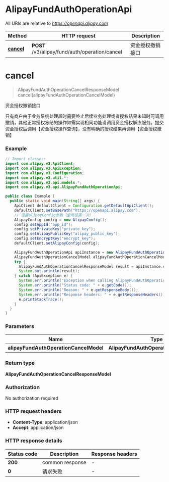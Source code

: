 # AlipayFundAuthOperationApi

All URIs are relative to *https://openapi.alipay.com*

| Method | HTTP request | Description |
|------------- | ------------- | -------------|
| [**cancel**](AlipayFundAuthOperationApi.md#cancel) | **POST** /v3/alipay/fund/auth/operation/cancel | 资金授权撤销接口 |


<a name="cancel"></a>
# **cancel**
> AlipayFundAuthOperationCancelResponseModel cancel(alipayFundAuthOperationCancelModel)

资金授权撤销接口

只有商户由于业务系统处理超时需要终止后续业务处理或者授权结果未知时可调用撤销，其他正常授权冻结的操作如需实现相同功能请调用资金授权解冻服务。提交资金授权后调用【资金授权操作查询】，没有明确的授权结果再调用【资金授权撤销】

### Example
```java
// Import classes:
import com.alipay.v3.ApiClient;
import com.alipay.v3.ApiException;
import com.alipay.v3.Configuration;
import com.alipay.v3.util.*;
import com.alipay.v3.api.models.*;
import com.alipay.v3.api.AlipayFundAuthOperationApi;

public class Example {
  public static void main(String[] args) {
    ApiClient defaultClient = Configuration.getDefaultApiClient();
    defaultClient.setBasePath("https://openapi.alipay.com");
    // 设置alipayConfig参数（全局设置一次）
    AlipayConfig config = new AlipayConfig();
    config.setAppId("app_id");
    config.setPrivateKey("private_key");
    config.setAlipayPublicKey("alipay_public_key");
    config.setEncryptKey("encrypt_key");
    defaultClient.setAlipayConfig(config);

    AlipayFundAuthOperationApi apiInstance = new AlipayFundAuthOperationApi(defaultClient);
    AlipayFundAuthOperationCancelModel alipayFundAuthOperationCancelModel = new AlipayFundAuthOperationCancelModel(); // AlipayFundAuthOperationCancelModel | 
    try {
      AlipayFundAuthOperationCancelResponseModel result = apiInstance.cancel(alipayFundAuthOperationCancelModel);
      System.out.println(result);
    } catch (ApiException e) {
      System.err.println("Exception when calling AlipayFundAuthOperationApi#cancel");
      System.err.println("Status code: " + e.getCode());
      System.err.println("Reason: " + e.getResponseBody());
      System.err.println("Response headers: " + e.getResponseHeaders());
      e.printStackTrace();
    }
  }
}
```

### Parameters

| Name | Type | Description  | Notes |
|------------- | ------------- | ------------- | -------------|
| **alipayFundAuthOperationCancelModel** | **AlipayFundAuthOperationCancelModel**|  | [optional] |

### Return type

**AlipayFundAuthOperationCancelResponseModel**

### Authorization

No authorization required

### HTTP request headers

 - **Content-Type**: application/json
 - **Accept**: application/json

### HTTP response details
| Status code | Description | Response headers |
|-------------|-------------|------------------|
| **200** | common response |  -  |
| **0** | 请求失败 |  -  |

